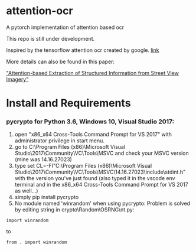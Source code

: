 # attention-ocr
A pytorch implementation of attention based ocr

This repo is still under development.

Inspired by the tensorflow attention ocr created by google. [link](https://github.com/tensorflow/models/tree/master/research/attention_ocr)

More details can also be found in this paper:

["Attention-based Extraction of Structured Information from Street View Imagery"](https://arxiv.org/abs/1704.03549)

# Install and Requirements

### pycrypto for Python 3.6, Windows 10, Visual Studio 2017:

1. open "x86_x64 Cross-Tools Command Prompt for VS 2017" with administrator privilege in start menu.
2. go to C:\Program Files (x86)\Microsoft Visual Studio\2017\Community\VC\Tools\MSVC and check your MSVC version (mine was 14.16.27023)
3. type set CL=-FI"C:\Program Files (x86)\Microsoft Visual Studio\2017\Community\VC\Tools\MSVC\14.16.27023\include\stdint.h" with the version you've just found
(also typed it in the vscode env terminal and in the x86_x64 Cross-Tools Command Prompt for VS 2017 as well...)
4. simply pip install pycrypto
5. No module named 'winrandom' when using pycrypto: 
Problem is solved by editing string in crypto\Random\OSRNG\nt.py:
````
import winrandom
````
to
````
from . import winrandom
````